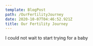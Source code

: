 ```yaml
---
template: BlogPost
path: /OurFertilityJourney
date: 2020-10-07T04:46:52.921Z
title: Our Fertility Journey
---
```

I could not wait to start trying for a baby
